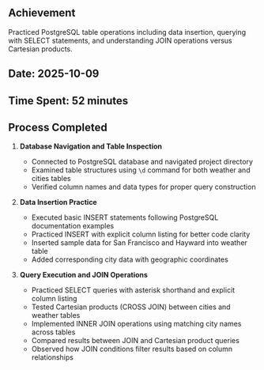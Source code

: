 ## Achievement
Practiced PostgreSQL table operations including data insertion, querying with SELECT statements, and understanding JOIN operations versus Cartesian products.

## Date: 2025-10-09
## Time Spent: 52 minutes 

## Process Completed

1. **Database Navigation and Table Inspection**
   - Connected to PostgreSQL database and navigated project directory
   - Examined table structures using `\d` command for both weather and cities tables
   - Verified column names and data types for proper query construction

2. **Data Insertion Practice**
   - Executed basic INSERT statements following PostgreSQL documentation examples
   - Practiced INSERT with explicit column listing for better code clarity
   - Inserted sample data for San Francisco and Hayward into weather table
   - Added corresponding city data with geographic coordinates

3. **Query Execution and JOIN Operations**
   - Practiced SELECT queries with asterisk shorthand and explicit column listing
   - Tested Cartesian products (CROSS JOIN) between cities and weather tables
   - Implemented INNER JOIN operations using matching city names across tables
   - Compared results between JOIN and Cartesian product queries
   - Observed how JOIN conditions filter results based on column relationships
